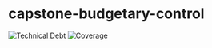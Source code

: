 # capstone-budgetary-control

[![Technical Debt](https://sonarcloud.io/api/project_badges/measure?project=kajochi_capstone-budgetary-control-frontend&metric=sqale_index)](https://sonarcloud.io/summary/new_code?id=kajochi_capstone-budgetary-control-frontend)
[![Coverage](https://sonarcloud.io/api/project_badges/measure?project=kajochi_capstone-budgetary-control-frontend&metric=coverage)](https://sonarcloud.io/summary/new_code?id=kajochi_capstone-budgetary-control-frontend)
